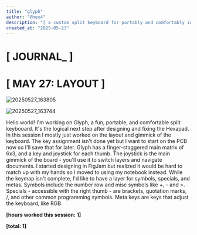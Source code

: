 ```yaml
---
title: "glyph"
author: "@hex4"
description: "[ a custom split keyboard for portably and comfortably interfacing with computer systems ] "
created_at: "2025-05-23"
---
```


# [ JOURNAL_ ]

# [ MAY 27: LAYOUT ]

![20250527_163805](https://github.com/user-attachments/assets/579e4fdf-607c-4d9c-a123-cc6cfc335620)

![20250527_163744](https://github.com/user-attachments/assets/a831da7a-0973-4c5f-93ca-46ca8e02de78)


Hello world! I'm working on Glyph, a fun, portable, and comfortable split keybooard. It's the logical next step after designing and fixing the Hexapad. In this session I mostly just worked on the layout and gimmick of the keyboard. The key assignment isn't done yet but I want to start on the PCB now so I'll save that for later. Glyph has a finger-staggered main matrix of 6x3, and a key and joystick for each thumb. The joystick is the main gimmick of the board - you'll use it to switch layers and navigate documents. I started designing in FigJam but realized it would be hard to match up with my hands so I moved to using my notebook instead. While the keymap isn't complete, I'd like to have a layer for symbols, specials, and metas. Symbols include the number row and misc symbols like +, - and =. Specials - accessible with the right thumb - are brackets, quotation marks, /, and other common programming symbols. Meta keys are keys that adjust the keyboard, like RGB.

**[hours worked this session: 1]**

**[total: 1]**
